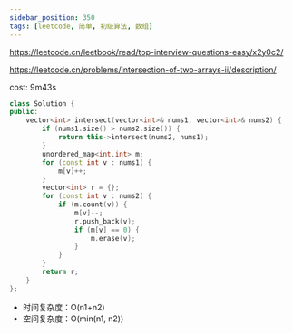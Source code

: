```yaml
---
sidebar_position: 350
tags: [leetcode, 简单, 初级算法, 数组]
---
```


https://leetcode.cn/leetbook/read/top-interview-questions-easy/x2y0c2/

https://leetcode.cn/problems/intersection-of-two-arrays-ii/description/

cost: 9m43s

```cpp
class Solution {
public:
    vector<int> intersect(vector<int>& nums1, vector<int>& nums2) {
        if (nums1.size() > nums2.size()) {
            return this->intersect(nums2, nums1);
        }
        unordered_map<int,int> m;
        for (const int v : nums1) {
            m[v]++;
        }
        vector<int> r = {};
        for (const int v : nums2) {
            if (m.count(v)) {
                m[v]--;
                r.push_back(v);
                if (m[v] == 0) {
                    m.erase(v);
                }
            }
        }
        return r;
    }
};
```

- 时间复杂度：O(n1+n2)
- 空间复杂度：O(min(n1, n2))

